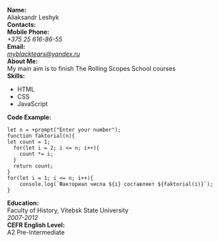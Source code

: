 **Name:**  
Aliaksandr Leshyk  
**Contacts:**  
**Mobile Phone:**  
*+375 25 616-86-55*  
**Email:**  
*myblacktears@yandex.ru*  
**About Me:**  
My main aim is to finish The Rolling Scopes School courses  
**Skills:**  
+ HTML  
+ CSS  
+ JavaScript  

**Code Example:**  
```
let n = +prompt("Enter your number");
function faktorial(n){
let count = 1;  
  for(let i = 2; i <= n; i++){
    count *= i;
  }
  return count;
}
for(let i = 1; i <= n; i++){
    console.log(`Факториал числа ${i} составляет ${faktorial(i)}`);
}
```  

**Education:**  
Faculty of History, Vitebsk State University  
*2007-2012*  
**CEFR English Level:**  
A2 Pre-Intermediate  